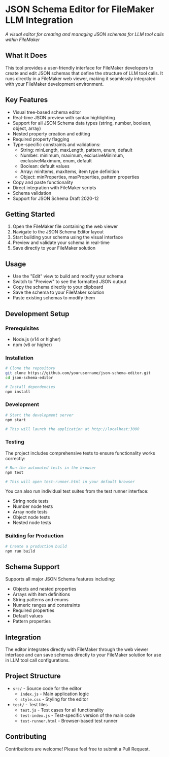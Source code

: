 # JSON Schema Editor for FileMaker LLM Integration

*A visual editor for creating and managing JSON schemas for LLM tool calls within FileMaker*

## What It Does
This tool provides a user-friendly interface for FileMaker developers to create and edit JSON schemas that define the structure of LLM tool calls. It runs directly in a FileMaker web viewer, making it seamlessly integrated with your FileMaker development environment.

## Key Features
- Visual tree-based schema editor
- Real-time JSON preview with syntax highlighting
- Support for all JSON Schema data types (string, number, boolean, object, array)
- Nested property creation and editing
- Required property flagging
- Type-specific constraints and validations:
  - String: minLength, maxLength, pattern, enum, default
  - Number: minimum, maximum, exclusiveMinimum, exclusiveMaximum, enum, default
  - Boolean: default values
  - Array: minItems, maxItems, item type definition
  - Object: minProperties, maxProperties, pattern properties
- Copy and paste functionality
- Direct integration with FileMaker scripts
- Schema validation
- Support for JSON Schema Draft 2020-12

## Getting Started
1. Open the FileMaker file containing the web viewer
2. Navigate to the JSON Schema Editor layout
3. Start building your schema using the visual interface
4. Preview and validate your schema in real-time
5. Save directly to your FileMaker solution

## Usage
- Use the "Edit" view to build and modify your schema
- Switch to "Preview" to see the formatted JSON output
- Copy the schema directly to your clipboard
- Save the schema to your FileMaker solution
- Paste existing schemas to modify them

## Development Setup

### Prerequisites
- Node.js (v14 or higher)
- npm (v6 or higher)

### Installation
```bash
# Clone the repository
git clone https://github.com/yourusername/json-schema-editor.git
cd json-schema-editor

# Install dependencies
npm install
```

### Development
```bash
# Start the development server
npm start

# This will launch the application at http://localhost:3000
```

### Testing
The project includes comprehensive tests to ensure functionality works correctly:

```bash
# Run the automated tests in the browser
npm test

# This will open test-runner.html in your default browser
```

You can also run individual test suites from the test runner interface:
- String node tests
- Number node tests
- Array node tests
- Object node tests
- Nested node tests

### Building for Production
```bash
# Create a production build
npm run build
```

## Schema Support
Supports all major JSON Schema features including:
- Objects and nested properties
- Arrays with item definitions
- String patterns and enums
- Numeric ranges and constraints
- Required properties
- Default values
- Pattern properties

## Integration
The editor integrates directly with FileMaker through the web viewer interface and can save schemas directly to your FileMaker solution for use in LLM tool call configurations.

## Project Structure
- `src/` - Source code for the editor
  - `index.js` - Main application logic
  - `style.css` - Styling for the editor
- `test/` - Test files
  - `test.js` - Test cases for all functionality
  - `test-index.js` - Test-specific version of the main code
  - `test-runner.html` - Browser-based test runner

## Contributing
Contributions are welcome! Please feel free to submit a Pull Request.
